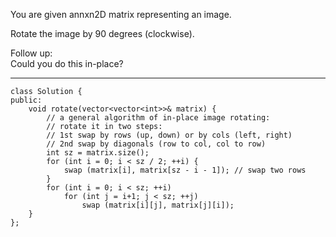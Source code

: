 You are given annxn2D matrix representing an image.

Rotate the image by 90 degrees \(clockwise\).

Follow up:  
Could you do this in-place?



---



```
class Solution {
public:
    void rotate(vector<vector<int>>& matrix) {
        // a general algorithm of in-place image rotating: 
        // rotate it in two steps: 
        // 1st swap by rows (up, down) or by cols (left, right)
        // 2nd swap by diagonals (row to col, col to row)
        int sz = matrix.size();
        for (int i = 0; i < sz / 2; ++i) {
            swap (matrix[i], matrix[sz - i - 1]); // swap two rows
        }
        for (int i = 0; i < sz; ++i) 
            for (int j = i+1; j < sz; ++j) 
                swap (matrix[i][j], matrix[j][i]);
    }
};
```



